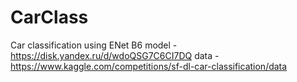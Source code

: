 # CarClass
Car classification using ENet B6
model - https://disk.yandex.ru/d/wdoQSG7C6CI7DQ
data - https://www.kaggle.com/competitions/sf-dl-car-classification/data
